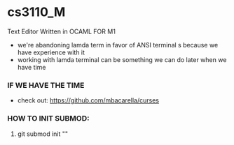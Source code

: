 # cs3110_M
Text Editor Written in OCAML
FOR M1
- we're abandoning lamda term in favor of ANSI terminal s because we have 
experience with it
- working with lamda terminal can be something we can do later when we have time
### IF WE HAVE THE TIME
- check out: https://github.com/mbacarella/curses
### HOW TO INIT SUBMOD:
1. git submod init "<path to submod folder>"
